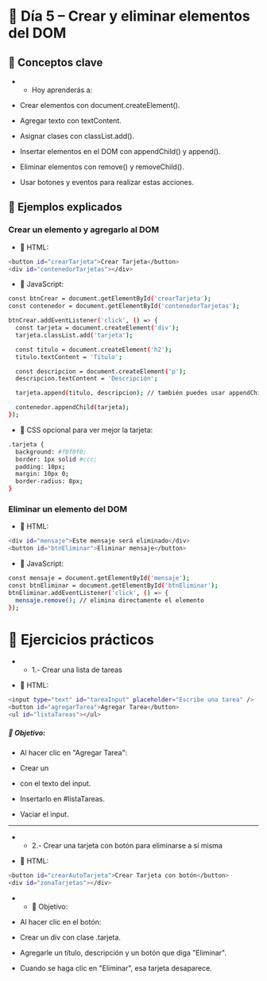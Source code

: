 # 📅 Día 5 – Crear y eliminar elementos del DOM
## 🧠 Conceptos clave
- * Hoy aprenderás a:

- Crear elementos con document.createElement().

- Agregar texto con textContent.

- Asignar clases con classList.add().

- Insertar elementos en el DOM con appendChild() y append().

- Eliminar elementos con remove() y removeChild().

- Usar botones y eventos para realizar estas acciones.

## 🧪 Ejemplos explicados
### Crear un elemento y agregarlo al DOM
- 📄 HTML:
```sh
<button id="crearTarjeta">Crear Tarjeta</button>
<div id="contenedorTarjetas"></div>
```

- 📜 JavaScript:
```sh
const btnCrear = document.getElementById('crearTarjeta');
const contenedor = document.getElementById('contenedorTarjetas');

btnCrear.addEventListener('click', () => {
  const tarjeta = document.createElement('div');
  tarjeta.classList.add('tarjeta');

  const titulo = document.createElement('h2');
  titulo.textContent = 'Título';

  const descripcion = document.createElement('p');
  descripcion.textContent = 'Descripción';

  tarjeta.append(titulo, descripcion); // también puedes usar appendChild()

  contenedor.appendChild(tarjeta);
});
```

- 🎨 CSS opcional para ver mejor la tarjeta:
```sh
.tarjeta {
  background: #f0f0f0;
  border: 1px solid #ccc;
  padding: 10px;
  margin: 10px 0;
  border-radius: 8px;
}
```

### Eliminar un elemento del DOM
- 📄 HTML:
```sh
<div id="mensaje">Este mensaje será eliminado</div>
<button id="btnEliminar">Eliminar mensaje</button>
```

- 📜 JavaScript:
```sh
const mensaje = document.getElementById('mensaje');
const btnEliminar = document.getElementById('btnEliminar');
btnEliminar.addEventListener('click', () => {
  mensaje.remove(); // elimina directamente el elemento
});
```

# 🧩 Ejercicios prácticos
- * 1.- Crear una lista de tareas

- 📄 HTML:
```sh
<input type="text" id="tareaInput" placeholder="Escribe una tarea" />
<button id="agregarTarea">Agregar Tarea</button>
<ul id="listaTareas"></ul>
```

##### 📜 Objetivo:

- Al hacer clic en "Agregar Tarea":

- Crear un <li> con el texto del input.

- Insertarlo en #listaTareas.

- Vaciar el input.

---------------------------------------------------

- * 2.- Crear una tarjeta con botón para eliminarse a sí misma

- 📄 HTML:
```sh
<button id="crearAutoTarjeta">Crear Tarjeta con botón</button>
<div id="zonaTarjetas"></div>
```

- * 📜 Objetivo:

- Al hacer clic en el botón:

- Crear un div con clase .tarjeta.

- Agregarle un título, descripción y un botón que diga "Eliminar".

- Cuando se haga clic en "Eliminar", esa tarjeta desaparece.

